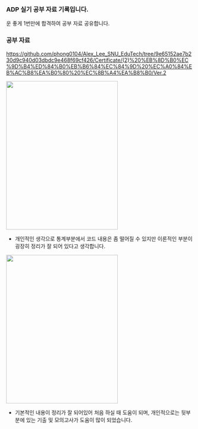 ### ADP 실기 공부 자료 기록입니다.
운 좋게 1번만에 합격하여 공부 자료 공유합니다.

### 공부 자료
https://github.com/phong0104/Alex_Lee_SNU_EduTech/tree/9e65152ae7b230d9c940d03dbdc9e468f69cf426/Certificate/(2)%20%EB%8D%B0%EC%9D%B4%ED%84%B0%EB%B6%84%EC%84%9D%20%EC%A0%84%EB%AC%B8%EA%B0%80%20%EC%8B%A4%EA%B8%B0/Ver.2

<img src='https://contents.kyobobook.co.kr/sih/fit-in/400x0/pdt/9791198276315.jpg' width=300 height=400><br/>
+ 개인적인 생각으로 통계부분에서 코드 내용은 좀 떨어질 수 있지만 이론적인 부분이 굉장히 정리가 잘 되어 있다고 생각합니다.

<img src='https://contents.kyobobook.co.kr/sih/fit-in/458x0/pdt/9791138349185.jpg' width=300 height=400><br/>
+ 기본적인 내용이 정리가 잘 되어있어 처음 하실 때 도움이 되며, 개인적으로는 뒷부분에 있는 기출 및 모의고사가 도움이 많이 되었습니다.
